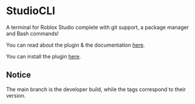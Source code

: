 # StudioCLI
A terminal for Roblox Studio complete with git support, a package manager and Bash commands!

You can read about the plugin & the documentation [here](https://devforum.roblox.com/t/introducing-studiocli-terminal-built-in-package-manager/1441569).

You can install the plugin [here](https://www.roblox.com/library/7347744413/StudioCLI).

## Notice
The main branch is the developer build, while the tags correspond to their version.
